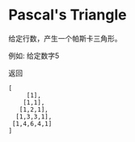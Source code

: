 # Pascal's Triangle

给定行数，产生一个帕斯卡三角形。

例如: 给定数字5

返回

```
[
     [1],
    [1,1],
   [1,2,1],
  [1,3,3,1],
 [1,4,6,4,1]
]
```